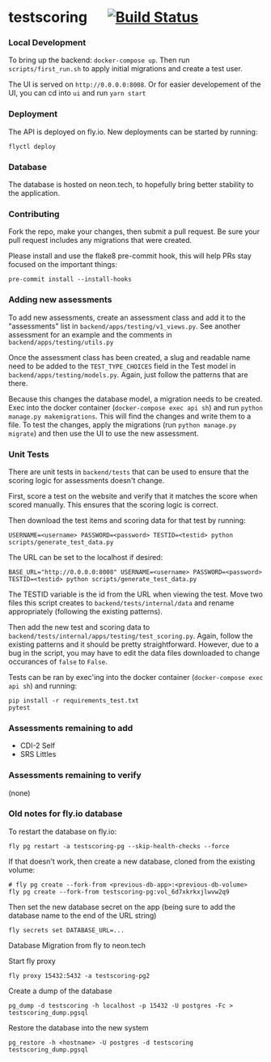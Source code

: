 # testscoring &nbsp;&nbsp;&nbsp;&nbsp; [![Build Status](https://travis-ci.org/mkokotovich/testscoring.svg?branch=master)](https://travis-ci.org/mkokotovich/testscoring)

### Local Development

To bring up the backend: `docker-compose up`. Then run `scripts/first_run.sh` to apply initial migrations and create a test user.

The UI is served on `http://0.0.0.0:8008`. Or for easier developement of the UI, you can cd into `ui` and run `yarn start`

### Deployment

The API is deployed on fly.io. New deployments can be started by running:

```
flyctl deploy
```

### Database

The database is hosted on neon.tech, to hopefully bring better stability to the application.


### Contributing

Fork the repo, make your changes, then submit a pull request. Be sure your pull request includes any migrations that were created.

Please install and use the flake8 pre-commit hook, this will help PRs stay focused on the important things:

```
pre-commit install --install-hooks
```

### Adding new assessments

To add new assessments, create an assessment class and add it to the "assessments" list in `backend/apps/testing/v1_views.py`. See another assessment for an example and the comments in `backend/apps/testing/utils.py`

Once the assessment class has been created, a slug and readable name need to be added to the `TEST_TYPE_CHOICES` field in the Test model in `backend/apps/testing/models.py`. Again, just follow the patterns that are there.

Because this changes the database model, a migration needs to be created. Exec into the docker container (`docker-compose exec api sh`) and run `python manage.py makemigrations`. This will find the changes and write them to a file. To test the changes, apply the migrations (run `python manage.py migrate`) and then use the UI to use the new assessment. 

### Unit Tests

There are unit tests in `backend/tests` that can be used to ensure that the scoring logic for assessments doesn't change. 

First, score a test on the website and verify that it matches the score when scored manually. This ensures that the scoring logic is correct. 

Then download the test items and scoring data for that test by running:  

```
USERNAME=<username> PASSWORD=<password> TESTID=<testid> python scripts/generate_test_data.py
```

The URL can be set to the localhost if desired:

```
BASE_URL="http://0.0.0.0:8008" USERNAME=<username> PASSWORD=<password> TESTID=<testid> python scripts/generate_test_data.py
```

The TESTID variable is the id from the URL when viewing the test. Move two files this script creates to `backend/tests/internal/data` and rename appropriately (following the existing patterns).

Then add the new test and scoring data to `backend/tests/internal/apps/testing/test_scoring.py`. Again, follow the existing patterns and it should be pretty straightforward. However, due to a bug in the script, you may have to edit the data files downloaded to change occurances of `false` to `False`.

Tests can be ran by exec'ing into the docker container (`docker-compose exec api sh`) and running:

```
pip install -r requirements_test.txt
pytest
```

### Assessments remaining to add

- CDI-2 Self
- SRS Littles

### Assessments remaining to verify

(none)


### Old notes for fly.io database

To restart the database on fly.io:

```
fly pg restart -a testscoring-pg --skip-health-checks --force
```

If that doesn't work, then create a new database, cloned from the existing volume:

```
# fly pg create --fork-from <previous-db-app>:<previous-db-volume>
fly pg create --fork-from testscoring-pg:vol_6d7xkrkxjlwvw2q9
```

Then set the new database secret on the app (being sure to add the database name to the end of the URL string)

```
fly secrets set DATABASE_URL=...
```

Database Migration from fly to neon.tech

Start fly proxy

```
fly proxy 15432:5432 -a testscoring-pg2
```

Create a dump of the database

```
pg_dump -d testscoring -h localhost -p 15432 -U postgres -Fc > testscoring_dump.pgsql
```

Restore the database into the new system

```
pg_restore -h <hostname> -U postgres -d testscoring testscoring_dump.pgsql
```
